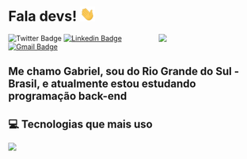<!--introducao-->
<h1> Fala devs! <img src="https://raw.githubusercontent.com/ABSphreak/ABSphreak/master/gifs/Hi.gif" width="30px"></h1>

<img align='right' src='https://user-images.githubusercontent.com/5713670/87202985-820dcb80-c2b6-11ea-9f56-7ec461c497c3.gif' width='200"'>

<!--redes sociais-->
![Twitter Badge](https://img.shields.io/badge/-@gabrielsnndev-1ca0f1?style=flat-square&labelColor=1ca0f1&logo=twitter&logoColor=white&link=https://twitter.com/gabrielsnndev) 
[![Linkedin Badge](https://img.shields.io/badge/-gabrielsenna-blue?style=flat-square&logo=Linkedin&logoColor=white&link=https://www.linkedin.com/in/harshkumarkhatri/)](https://www.linkedin.com/in/gabrielsenna-dev/) 
[![Gmail Badge](https://img.shields.io/badge/-gabriel.senna.dev@gmail.com-c14438?style=flat-square&logo=Gmail&logoColor=white&link=mailto:mailharshkhatri@gmail.com)](mailto:gabriel.senna.dev@gmail.com)

<h2> Me chamo Gabriel, sou do Rio Grande do Sul - Brasil, e atualmente estou estudando programação back-end</h2>


## 💻 Tecnologias que mais uso
<div>
  <img src="https://img.shields.io/badge/Python-FFD43B?style=for-the-badge&logo=python&logoColor=blue">
</div>

